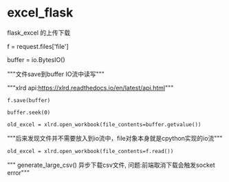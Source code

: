 # excel_flask
flask_excel 的上传下载

f = request.files['file']

buffer = io.BytesIO()

"""文件save到buffer IO流中读写"""

"""xlrd api:https://xlrd.readthedocs.io/en/latest/api.html"""
```
f.save(buffer)

buffer.seek(0)

old_excel = xlrd.open_workbook(file_contents=buffer.getvalue())
```

"""后来发现文件并不需要放入到io流中，file对象本身就是cpython实现的io流"""

```
old_excel = xlrd.open_workbook(file_contents=f.read())
```


""" generate_large_csv() 异步下载csv文件, 问题:前端取消下载会触发socket error"""


